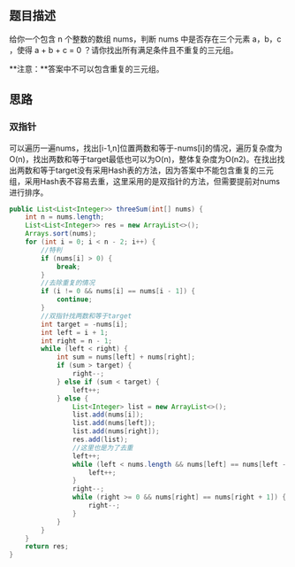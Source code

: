 ## 题目描述

给你一个包含 n 个整数的数组 nums，判断 nums 中是否存在三个元素 a，b，c ，使得 a + b + c = 0 ？请你找出所有满足条件且不重复的三元组。

**注意：**答案中不可以包含重复的三元组。

## 思路

### 双指针

可以遍历一遍nums，找出[i-1,n]位置两数和等于-nums[i]的情况，遍历复杂度为O(n)，找出两数和等于target最低也可以为O(n)，整体复杂度为O(n2)。在找出找出两数和等于target没有采用Hash表的方法，因为答案中不能包含重复的三元组，采用Hash表不容易去重，这里采用的是双指针的方法，但需要提前对nums进行排序。

```java
public List<List<Integer>> threeSum(int[] nums) {
    int n = nums.length;
    List<List<Integer>> res = new ArrayList<>();
    Arrays.sort(nums);
    for (int i = 0; i < n - 2; i++) {
        //特判
        if (nums[i] > 0) {
            break;
        }
        //去除重复的情况
        if (i != 0 && nums[i] == nums[i - 1]) {
            continue;
        }
        //双指针找两数和等于target
        int target = -nums[i];
        int left = i + 1;
        int right = n - 1;
        while (left < right) {
            int sum = nums[left] + nums[right];
            if (sum > target) {
                right--;
            } else if (sum < target) {
                left++;
            } else {
                List<Integer> list = new ArrayList<>();
                list.add(nums[i]);
                list.add(nums[left]);
                list.add(nums[right]);
                res.add(list);
                //这里也是为了去重
                left++;
                while (left < nums.length && nums[left] == nums[left - 1]) {
                    left++;
                }
                right--;
                while (right >= 0 && nums[right] == nums[right + 1]) {
                    right--;
                }
            }
        }
    }
    return res;
}
```